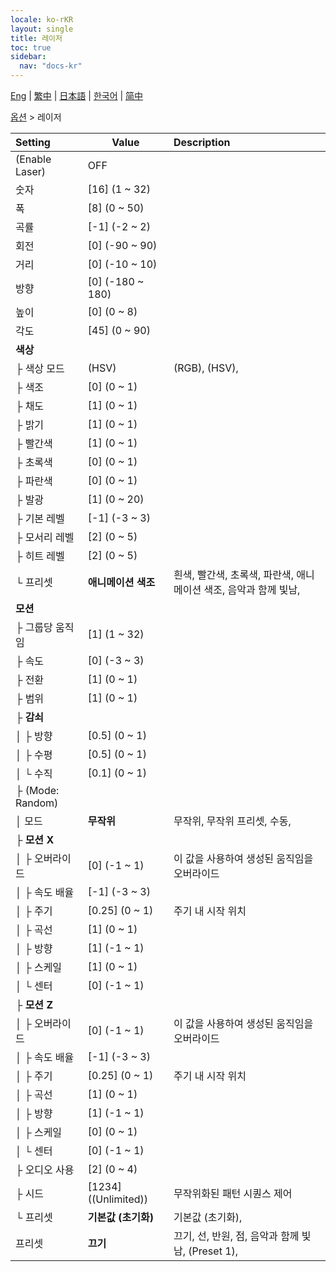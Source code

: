 ```yaml
---
locale: ko-rKR
layout: single
title: 레이저
toc: true
sidebar:
  nav: "docs-kr"
---
```

[Eng](/dancexr/menu/2025.4/stage/laser) | [繁中](/tw/dancexr/menu/2025.4/stage/laser) | [日本語](/jp/dancexr/menu/2025.4/stage/laser) | [한국어](/kr/dancexr/menu/2025.4/stage/laser) | [简中](/zh/dancexr/menu/2025.4/stage/laser)

[옵션](../menu#옵션) > 레이저



| Setting | Value | Description |
| :--- | --- | :--- |
| (Enable Laser) | OFF | 
| 숫자 | [16] (1 ~ 32) | 
| 폭 | [8] (0 ~ 50) | 
| 곡률 | [-1] (-2 ~ 2) | 
| 회전 | [0] (-90 ~ 90) | 
| 거리 | [0] (-10 ~ 10) | 
| 방향 | [0] (-180 ~ 180) | 
| 높이 | [0] (0 ~ 8) | 
| 각도 | [45] (0 ~ 90) | 
| **색상** | | 
| ├ 색상 모드 | (HSV) | (RGB), (HSV), 
| ├ 색조 | [0] (0 ~ 1) | 
| ├ 채도 | [1] (0 ~ 1) | 
| ├ 밝기 | [1] (0 ~ 1) | 
| ├ 빨간색 | [1] (0 ~ 1) | 
| ├ 초록색 | [0] (0 ~ 1) | 
| ├ 파란색 | [0] (0 ~ 1) | 
| ├ 발광 | [1] (0 ~ 20) | 
| ├ 기본 레벨 | [-1] (-3 ~ 3) | 
| ├ 모서리 레벨 | [2] (0 ~ 5) | 
| ├ 히트 레벨 | [2] (0 ~ 5) | 
| └ 프리셋 | **애니메이션 색조** | 흰색, 빨간색, 초록색, 파란색, 애니메이션 색조, 음악과 함께 빛남,  |
| **모션** | | 
| ├ 그룹당 움직임 | [1] (1 ~ 32) | 
| ├ 속도 | [0] (-3 ~ 3) | 
| ├ 전환 | [1] (0 ~ 1) | 
| ├ 범위 | [1] (0 ~ 1) | 
| ├ **감쇠** | | 
| │ ├ 방향 | [0.5] (0 ~ 1) | 
| │ ├ 수평 | [0.5] (0 ~ 1) | 
| │ └ 수직 | [0.1] (0 ~ 1) | 
| ├ (Mode: Random) || 
| │ 모드 | **무작위** | 무작위, 무작위 프리셋, 수동,  |
| ├ **모션 X** | | 
| │ ├ 오버라이드 | [0] (-1 ~ 1) | 이 값을 사용하여 생성된 움직임을 오버라이드
| │ ├ 속도 배율 | [-1] (-3 ~ 3) | 
| │ ├ 주기 | [0.25] (0 ~ 1) | 주기 내 시작 위치
| │ ├ 곡선 | [1] (0 ~ 1) | 
| │ ├ 방향 | [1] (-1 ~ 1) | 
| │ ├ 스케일 | [1] (0 ~ 1) | 
| │ └ 센터 | [0] (-1 ~ 1) | 
| ├ **모션 Z** | | 
| │ ├ 오버라이드 | [0] (-1 ~ 1) | 이 값을 사용하여 생성된 움직임을 오버라이드
| │ ├ 속도 배율 | [-1] (-3 ~ 3) | 
| │ ├ 주기 | [0.25] (0 ~ 1) | 주기 내 시작 위치
| │ ├ 곡선 | [1] (0 ~ 1) | 
| │ ├ 방향 | [1] (-1 ~ 1) | 
| │ ├ 스케일 | [0] (0 ~ 1) | 
| │ └ 센터 | [0] (-1 ~ 1) | 
| ├ 오디오 사용 | [2] (0 ~ 4) | 
| ├ 시드 | [1234] ((Unlimited)) | 무작위화된 패턴 시퀀스 제어
| └ 프리셋 | **기본값 (초기화)** | 기본값 (초기화),  |
| 프리셋 | **끄기** | 끄기, 선, 반원, 점, 음악과 함께 빛남, (Preset 1),  |
